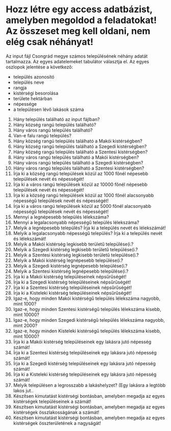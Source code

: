# Hozz létre egy access adatbázist, amelyben megoldod a feladatokat! Az összeset meg kell oldani, nem elég csak néhányat!

Az input fájl Csongrád megye számos településének néhány adatát tartalmazza. Az egyes adatelemeket tabulátor választja el.
Az egyes oszlopok jelentése a következő:
- település azonosító
- település neve
- rangja
- kistérségi besorolása
- területe hektárban
- népessége
- a településen lévő lakások száma

1.	Hány település található az input fájlban?
2.	Hány község rangú település található?
3.	Hány város rangú település található?
4.	Van-e falu rangú település?
5.	Hány község rangú település található a Makói kistérségben?
6.	Hány község rangú település található a Szegedi kistérségben?
7.	Hány község rangú település található a Szentesi kistérségben?
8.	Hány város rangú település található a Makói kistérségben?
9.	Hány város rangú település található a Szegedi kistérségben?
10.	Hány város rangú település található a Szentesi kistérségben?
11.	Írja ki a község rangú települések közül az 1000 főnél népesebb települések nevét és népességét!
12.	Írja ki a város rangú települések közül az 10000 főnél népesebb települések nevét és népességét!
13.	Írja ki a község rangú települések közül az 1000 főnél alacsonyabb népességű települések nevét és népességét!
14.	Írja ki a város rangú települések közül az 5000 főnél alacsonyabb népességű települések nevét és népességét!
15.	Mennyi a legnépesebb település lélekszáma?
16.	Mennyi a legalacsonyabb népességű település lélekszáma?
17.	Melyik a legnépesebb település? Írja ki a település nevét és lélekszámát!
18.	Melyik a legalacsonyabb népességű település? Írja ki a település nevét és lélekszámát!
19.	Melyik a Makói kistérség legkisebb területű települése(i.?
20.	Melyik a Szegedi kistérség legkisebb területű települése(i.?
21.	Melyik a Szentesi kistérség legkisebb területű települése(i.?
22.	Melyik a Makói kistérség legnépesebb települése(i.?
23.	Melyik a Szegedi kistérség legnépesebb települése(i.?
24.	Melyik a Szentesi kistérség legnépesebb települése(i.?
25.	Írja ki a Makói kistérség településeinek népsűrűségét!
26.	Írja ki a Szegedi kistérség településeinek népsűrűségét!
27.	Írja ki a Szentesi kistérség településeinek népsűrűségét!
28.	Írja ki a Kisteleki kistérség településeinek népsűrűségét!
29.	Igaz-e, hogy minden Makói kistérségű település lélekszáma nagyobb, mint 1000?
30.	Igaz-e, hogy minden Szentesi kistérségű település lélekszáma kisebb, mint 10000?
31.	Igaz-e, hogy minden Szegedi kistérségű település lélekszáma nagyobb, mint 2000?
32.	Igaz-e, hogy minden Kisteleki kistérségű település lélekszáma kisebb, mint 10000?
33.	Írja ki a Makói kistérség településeinek egy lakásra jutó népesség számát!
34.	Írja ki a Szentesi kistérség településeinek egy lakásra jutó népesség számát!
35.	Írja ki a Szegedi kistérség településeinek egy lakásra jutó népesség számát!
36.	Írja ki a Kisteleki kistérség településeinek egy lakásra jutó népesség számát!
37.	Melyik településen a legrosszabb a lakáshelyzet? (Egy lakásra a legtöbb lakos jut..
38.	Készítsen kimutatást kistérségi bontásban, amelyben megadja az egyes kistérségek településeinek a számát!
39.	Készítsen kimutatást kistérségi bontásban, amelyben megadja az egyes kistérségek összlakosságának a számát!
40.	Készítsen kimutatást kistérségi bontásban, amelyben megadja az egyes kistérségek összterületének a nagyságát!
